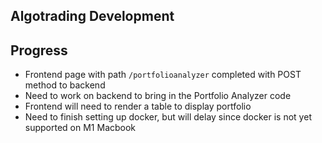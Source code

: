 ## Algotrading Development

## Progress
- Frontend page with path `/portfolioanalyzer` completed with POST method to backend
- Need to work on backend to bring in the Portfolio Analyzer code
- Frontend will need to render a table to display portfolio
- Need to finish setting up docker, but will delay since docker is not yet supported on M1 Macbook